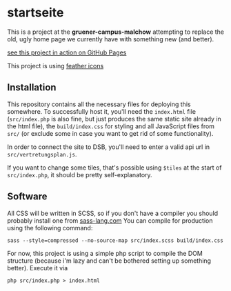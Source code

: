 # startseite
This is a project at the **gruener-campus-malchow** attempting to replace the old, ugly home page we currently have with something new (and better).

[see this project in action on GitHub Pages](https://gruener-campus-malchow.github.io/startseite/)

This project is using [feather icons](https://github.com/feathericons/feather/)

## Installation

This repository contains all the necessary files for deploying this somewhere.
To successfully host it, you'll need the `index.html` file (`src/index.php` is also fine, but just produces the same static site already in the html file), the `build/index.css` for styling and all JavaScript files from `src/` (or exclude some in case you want to get rid of some functionality).

In order to connect the site to DSB, you'll need to enter a valid api url in `src/vertretungsplan.js`.

If you want to change some tiles, that's possible using `$tiles` at the start of `src/index.php`, it should be pretty self-explanatory.

## Software

All CSS will be written in SCSS, so if you don't have a compiler you should probably install one from [sass-lang.com](https://sass-lang.com/install)
You can compile for production using the following command:

    sass --style=compressed --no-source-map src/index.scss build/index.css

For now, this project is using a simple php script to compile the DOM structure (because i'm lazy and can't be bothered setting up something better). Execute it via

    php src/index.php > index.html

